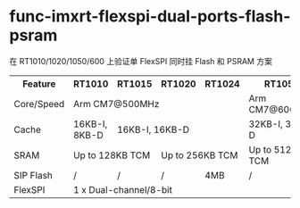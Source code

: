 # func-imxrt-flexspi-dual-ports-flash-psram
在 RT1010/1020/1050/600 上验证单 FlexSPI 同时挂 Flash 和 PSRAM 方案

<table><tbody>
    <tr>
        <th rowspan="1">Feature</th>
        <th>RT1010</th>
        <th>RT1015</th>
        <th>RT1020</th>
        <th>RT1024</th>
        <th>RT1050</th>
        <th>RT600</th>
    </tr>
    <tr>
        <td>Core/Speed</td>
        <td colspan="4">Arm CM7@500MHz</td>
        <td>Arm CM7@600MHz</td>
        <td>Arm CM33@300MHz</td>
    </tr>
    <tr>
        <td>Cache</td>
        <td>16KB-I, 8KB-D</td>
        <td colspan="3">16KB-I, 16KB-D</td>
        <td>32KB-I, 32KB-D</td>
        <td>32KB (FlexSPI)</td>
    </tr>
    <tr>
        <td>SRAM</td>
        <td colspan="2">Up to 128KB TCM</td>
        <td colspan="2">Up to 256KB TCM</td>
        <td>Up to 512KB TCM</td>
        <td>4.5MB</td>
    </tr>
    <tr>
        <td>SIP Flash</td>
        <td>/</td>
        <td>/</td>
        <td>/</td>
        <td>4MB</td>
        <td>/</td>
        <td>/</td>
    </tr>
    <tr>
        <td >FlexSPI</td>
        <td colspan="36">1 x Dual-channel/8-bit</td>
    </tr>
</table>



